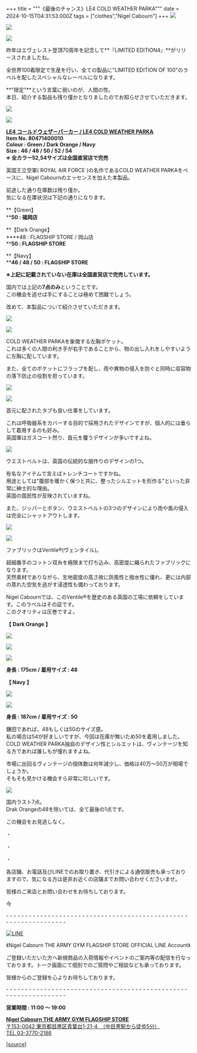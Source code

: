 +++
title = """《最後のチャンス》LE4 COLD WEATHER PARKA"""
date = 2024-10-15T04:31:53.000Z
tags = ["clothes","Nigel Cabourn"]
+++
![](https://cdn.shopify.com/s/files/1/0094/9295/5196/files/IMG_6493_480x480.jpg?v=1728877027)

![](https://cdn.shopify.com/s/files/1/0094/9295/5196/files/IMG_6620_07394945-a0de-48d6-92b8-3ffe39a04696_480x480.jpg?v=1728877027)

![](https://cdn.shopify.com/s/files/1/0094/9295/5196/files/IMG_2475_480x480.jpg?v=1728893260)

昨年はエヴェレスト登頂70周年を記念して**『LIMITED EDITION4』**がリリースされましたね。

全世界100着限定で生産を行い、全ての製品に"LIMITED EDITION OF 100"のラベルを配したスペシャルなレーベルになります。

**"限定"**という言葉に弱いのが、人間の性。  
本日、紹介する製品も残り僅かとなりましたのでお知らせさせていただきます。

![](https://cdn.shopify.com/s/files/1/0094/9295/5196/files/IMG_6674_480x480.jpg?v=1728893173)

![](https://cdn.shopify.com/s/files/1/0094/9295/5196/files/IMG_6651_6ae5413f-75d7-4732-9e15-7980a168b31d_480x480.jpg?v=1728893173)

[**LE4 コールドウェザーパーカー / LE4 COLD WEATHER PARKA**](https://cabourn.jp/products/80471400010?_pos=14&_sid=f459d532a&_ss=r "LE4 コールドウェザーパーカー / LE4 COLD WEATHER PARKA")  
**Item No. 80471400010**  
**Colour : Green / Dark Orange / Navy**  
**Size : 46 / 48 / 50 / 52 / 54**  
**※ 全カラー52,54サイズは全国直営店で完売**

英国王立空軍( ROYAL AIR FORCE )の名作であるCOLD WEATHER PARKAをベースに、Nigel Cabournのエッセンスを加えた本製品。

前途した通り在庫数は残り僅か。  
気になる在庫状況は下記の通りになります。

**【Green】  
****50 : 福岡店**

**【Dark Orange】  
****48 : FLAGSHIP STORE / 岡山店  
****50 : FLAGSHIP STORE**

**【Navy】  
****46 / 48 / 50 : FLAGSHIP STORE**

**※上記に記載されていない在庫は全国直営店で完売しています。**

国内では上記の**7点のみ**ということです。  
この機会を逃せば手にすることは極めて困難でしょう。

改めて、本製品について紹介させていただきます。

![](https://cdn.shopify.com/s/files/1/0094/9295/5196/files/IMG_6463_f06be45b-d22f-4f93-9453-0d5978e02525_480x480.jpg?v=1728877146)

![](https://cdn.shopify.com/s/files/1/0094/9295/5196/files/IMG_6569_410ca41a-80bf-4216-ad9b-c3029b1d4634_480x480.jpg?v=1728877184)

COLD WEATHER PARKAを象徴する左胸ポケット。  
これは多くの人間の利き手が右手であることから、物の出し入れをしやすいように左胸に配しています。

また、全てのポケットにフラップを配し、雨や異物の侵入を防ぐと同時に収容物の落下防止の役割を担っています。

![](https://cdn.shopify.com/s/files/1/0094/9295/5196/files/IMG_6469_e97f17d5-454e-4937-b544-181e22e8e4f7_480x480.jpg?v=1728877265)

![](https://cdn.shopify.com/s/files/1/0094/9295/5196/files/IMG_6531_962b271c-3994-408e-af6a-8b1fa0f0e33a_480x480.jpg?v=1728877265)

首元に配されたタブも良い仕事をしています。

これは呼吸器系をカバーする目的で採用されたデザインですが、個人的には垂らして着用するのも好み。  
英国軍はガスコート然り、首元を覆うデザインが多いですよね。

![](https://cdn.shopify.com/s/files/1/0094/9295/5196/files/IMG_6473_1caa158a-7625-4a79-acc7-47ed051f89ec_480x480.jpg?v=1728877420)

ウエストベルトは、英国の伝統的な服作りのデザインの1つ。

有名なアイテムで言えばトレンチコートですかね。  
用途としては"腹部を暖かく保つと共に、整ったシルエットを形作る"といった非常に紳士的な理由。  
英国の国民性が反映されていますね。

また、ジッパーとボタン、ウエストベルトの3つのデザインにより雨や風の侵入は完全にシャットアウトします。

![](https://cdn.shopify.com/s/files/1/0094/9295/5196/files/IMG_2481_cae49838-568d-4571-a998-bd5203035599_480x480.jpg?v=1728893222)

![](https://cdn.shopify.com/s/files/1/0094/9295/5196/files/IMG_2476_480x480.jpg?v=1728893223)

ファブリックはVentile®(ヴェンタイル)。

超細番手のコットン双糸を極限まで打ち込み、高密度に織られたファブリックになります。  
天然素材でありながら、生地密度の高さ故に防風性と撥水性に優れ、更には内部の蒸れた空気を逃がす浸透性も備わっております。

Nigel Cabournでは、このVentile®を歴史のある英国の工場に依頼をしています。このラベルはその証です。  
このクオリティは圧巻ですよ。

**【** **Dark Orange 】**

![](https://cdn.shopify.com/s/files/1/0094/9295/5196/files/IMG_6437_bdbaf8df-4a00-4a89-b146-7c6a17ca445d_480x480.jpg?v=1728877640)

![](https://cdn.shopify.com/s/files/1/0094/9295/5196/files/IMG_6455_480x480.jpg?v=1728877641)

![](https://cdn.shopify.com/s/files/1/0094/9295/5196/files/IMG_6465_480x480.jpg?v=1728877641)

**身長 : 175cm / 着用サイズ : 48**

**【 Navy 】**

![](https://cdn.shopify.com/s/files/1/0094/9295/5196/files/FullSizeRender_e8c8e08a-83ac-4a1f-9dbc-f17437173b98_480x480.jpg?v=1728877788)

![](https://cdn.shopify.com/s/files/1/0094/9295/5196/files/IMG_6531_12135458-2f91-41a4-9336-f30ca9b01e1e_480x480.jpg?v=1728889615)

**身長 : 187cm / 着用サイズ : 50**

鎌田であれば、48もしくは50のサイズ感。  
私の場合は54が好ましいですが、今回は在庫が無いため50を着用しました。COLD WEATHER PARKA独自のデザイン性とシルエットは、ヴィンテージを知る方であれば誰しもが憧れますよね。

市場に出回るヴィンテージの個体数は何年減少し、価格は40万〜50万が相場でしょうか。  
そもそも見かける機会すら非常に珍しいです。

![](https://cdn.shopify.com/s/files/1/0094/9295/5196/files/IMG_6692_a40a5bc1-f2f1-4d4d-a610-9cf6cf0f52d5_480x480.jpg?v=1728897095)

国内ラスト7点。  
Drak Orangeの48を除いては、全て最後の1点です。

この機会をお見逃しなく。

・

・

・

各店舗、お電話及びLINEでのお取り置き、代引きによる通信販売も承っておりますので、気になる方は是非お近くの店舗までお問い合わせくださいませ。 

皆様のご来店とお問い合わせをお待ちしております。

今

\- - - - - - - - - - - - - - - - - - - - - - - - - - - - - - - - - - - - - - - - - - - - - - - - - - - - - - - - - - - - - - - -  

[![LINE](https://cdn.shopify.com/s/files/1/0094/9295/5196/files/ja_600x600.png?v=1631941030)](https://lin.ee/NpdpRpF)

《Nigel Cabourn THE ARMY GYM FLAGSHIP STORE OFFICIAL LINE Account》

ご登録いただいた方へ新規商品の入荷情報やイベントのご案内等の配信を行なっております。トーク画面にて個別でのご質問やご相談なども承っております。

皆様からのご登録を心よりお待ちしております。

\- - - - - - - - - - - - - - - - - - - - - - - - - - - - - - - - - - - - - - - - - - - - - - - - - - - - - - - - - - - - - - - - 

**営業時間 : 11:00 〜 19:00**

[**Nigel Cabourn THE ARMY GYM FLAGSHIP STORE**](https://cabourn.jp/pages/flagship)  
[〒153-0042 東京都目黒区青葉台1-21-4　（中目黒駅から徒歩5分）](https://cabourn.jp/pages/flagship)  
[TEL 03-3770-2186](https://cabourn.jp/pages/flagship)

[[source]](https://cabourn.jp/blogs/shop-info/flagship20241015)
